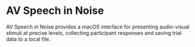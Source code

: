 # AV Speech in Noise

AV Speech in Noise provides a macOS interface for presenting audio-visual stimuli at precise levels, collecting participant responses and saving trial data to a local file.
